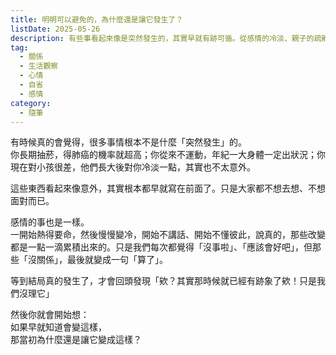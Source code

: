 ```yaml
---
title: 明明可以避免的，為什麼還是讓它發生了？
listDate: 2025-05-26
description: 有些事看起來像是突然發生的，其實早就有跡可循。從感情的冷淡、親子的疏離，到身體的警訊，我們是不是早就知道結果，卻還是選擇忽略？
tag:
  - 關係
  - 生活觀察
  - 心情
  - 自省
  - 感情
category:
  - 隨筆
---
```


有時候真的會覺得，很多事情根本不是什麼「突然發生」的。  
你長期抽菸，得肺癌的機率就超高；你從來不運動，年紀一大身體一定出狀況；你現在對小孩很差，他們長大後對你冷淡一點，其實也不太意外。

這些東西看起來像意外，其實根本都早就寫在前面了。只是大家都不想去想、不想面對而已。

感情的事也是一樣。  
一開始熱得要命，然後慢慢變冷，開始不講話、開始不懂彼此，說真的，那些改變都是一點一滴累積出來的。只是我們每次都覺得「沒事啦」、「應該會好吧」，但那些「沒關係」，最後就變成一句「算了」。

等到結局真的發生了，才會回頭發現「欸？其實那時候就已經有跡象了欸！只是我們沒理它」

然後你就會開始想：  
如果早就知道會變這樣，  
那當初為什麼還是讓它變成這樣？
